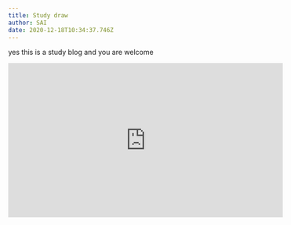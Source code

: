 ```yaml
---
title: Study draw
author: SAI
date: 2020-12-18T10:34:37.746Z
---
```

yes this is a study blog and you are welcome



<iframe width="560" height="315" src="https://www.youtube.com/embed/CZ0JBAf3_r4" frameborder="0" allow="accelerometer; autoplay; clipboard-write; encrypted-media; gyroscope; picture-in-picture" allowfullscreen></iframe>